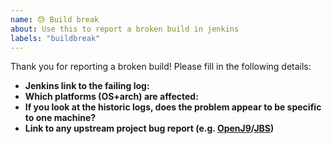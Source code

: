 ```yaml
---
name: 😓 Build break
about: Use this to report a broken build in jenkins
labels: "buildbreak"
---
```


Thank you for reporting a broken build! Please fill in the following details:
- **Jenkins link to the failing log:**
- **Which platforms (OS+arch) are affected:**
- **If you look at the historic logs, does the problem appear to be specific to one machine?**
- **Link to any upstream project bug report (e.g. [OpenJ9](https://github.com/eclipse-openj9/openj9/issues)/[JBS](https://bugs.openjdk.java.net/browse))**
